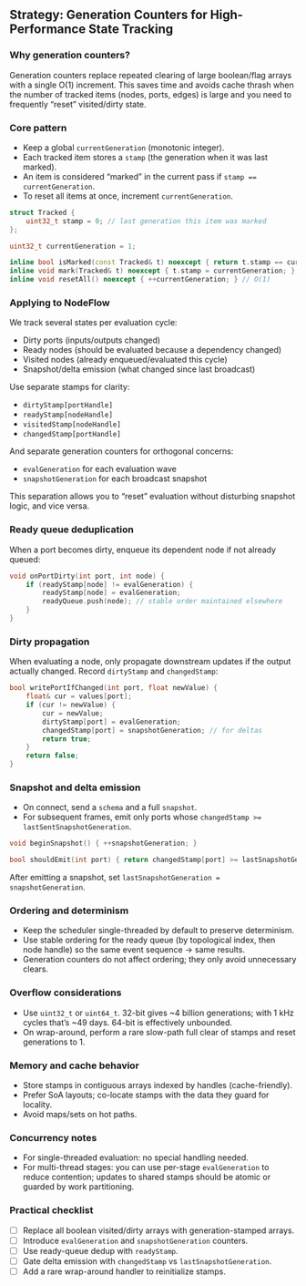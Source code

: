 ## Strategy: Generation Counters for High-Performance State Tracking

### Why generation counters?

Generation counters replace repeated clearing of large boolean/flag arrays with a single O(1) increment. This saves time and avoids cache thrash when the number of tracked items (nodes, ports, edges) is large and you need to frequently “reset” visited/dirty state.

### Core pattern

- Keep a global `currentGeneration` (monotonic integer).
- Each tracked item stores a `stamp` (the generation when it was last marked).
- An item is considered “marked” in the current pass if `stamp == currentGeneration`.
- To reset all items at once, increment `currentGeneration`.

```cpp
struct Tracked {
    uint32_t stamp = 0; // last generation this item was marked
};

uint32_t currentGeneration = 1;

inline bool isMarked(const Tracked& t) noexcept { return t.stamp == currentGeneration; }
inline void mark(Tracked& t) noexcept { t.stamp = currentGeneration; }
inline void resetAll() noexcept { ++currentGeneration; } // O(1)
```

### Applying to NodeFlow

We track several states per evaluation cycle:
- Dirty ports (inputs/outputs changed)
- Ready nodes (should be evaluated because a dependency changed)
- Visited nodes (already enqueued/evaluated this cycle)
- Snapshot/delta emission (what changed since last broadcast)

Use separate stamps for clarity:
- `dirtyStamp[portHandle]`
- `readyStamp[nodeHandle]`
- `visitedStamp[nodeHandle]`
- `changedStamp[portHandle]`

And separate generation counters for orthogonal concerns:
- `evalGeneration` for each evaluation wave
- `snapshotGeneration` for each broadcast snapshot

This separation allows you to “reset” evaluation without disturbing snapshot logic, and vice versa.

### Ready queue deduplication

When a port becomes dirty, enqueue its dependent node if not already queued:

```cpp
void onPortDirty(int port, int node) {
    if (readyStamp[node] != evalGeneration) {
        readyStamp[node] = evalGeneration;
        readyQueue.push(node); // stable order maintained elsewhere
    }
}
```

### Dirty propagation

When evaluating a node, only propagate downstream updates if the output actually changed. Record `dirtyStamp` and `changedStamp`:

```cpp
bool writePortIfChanged(int port, float newValue) {
    float& cur = values[port];
    if (cur != newValue) {
        cur = newValue;
        dirtyStamp[port] = evalGeneration;
        changedStamp[port] = snapshotGeneration; // for deltas
        return true;
    }
    return false;
}
```

### Snapshot and delta emission

- On connect, send a `schema` and a full `snapshot`.
- For subsequent frames, emit only ports whose `changedStamp >= lastSentSnapshotGeneration`.

```cpp
void beginSnapshot() { ++snapshotGeneration; }

bool shouldEmit(int port) { return changedStamp[port] >= lastSnapshotGeneration; }
```

After emitting a snapshot, set `lastSnapshotGeneration = snapshotGeneration`.

### Ordering and determinism

- Keep the scheduler single-threaded by default to preserve determinism.
- Use stable ordering for the ready queue (by topological index, then node handle) so the same event sequence → same results.
- Generation counters do not affect ordering; they only avoid unnecessary clears.

### Overflow considerations

- Use `uint32_t` or `uint64_t`. 32-bit gives ~4 billion generations; with 1 kHz cycles that’s ~49 days. 64-bit is effectively unbounded.
- On wrap-around, perform a rare slow-path full clear of stamps and reset generations to 1.

### Memory and cache behavior

- Store stamps in contiguous arrays indexed by handles (cache-friendly).
- Prefer SoA layouts; co-locate stamps with the data they guard for locality.
- Avoid maps/sets on hot paths.

### Concurrency notes

- For single-threaded evaluation: no special handling needed.
- For multi-thread stages: you can use per-stage `evalGeneration` to reduce contention; updates to shared stamps should be atomic or guarded by work partitioning.

### Practical checklist

- [ ] Replace all boolean visited/dirty arrays with generation-stamped arrays.
- [ ] Introduce `evalGeneration` and `snapshotGeneration` counters.
- [ ] Use ready-queue dedup with `readyStamp`.
- [ ] Gate delta emission with `changedStamp` vs `lastSnapshotGeneration`.
- [ ] Add a rare wrap-around handler to reinitialize stamps.
